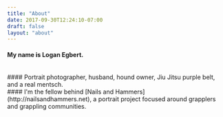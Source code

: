 ```yaml
---
title: "About"
date: 2017-09-30T12:24:10-07:00
draft: false
layout: "about"
---
```


#### My name is Logan Egbert. 

<br>
#### Portrait photographer, husband, hound owner, Jiu Jitsu purple belt, and a real mentsch. 

<br>
#### I'm the fellow behind [Nails and Hammers](http://nailsandhammers.net), a portrait project focused around grapplers and grappling communities.
